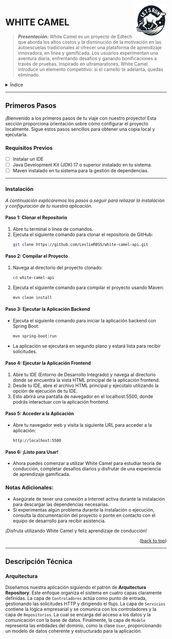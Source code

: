 <div id="top"></div>

<!-- LOGO DEL PROYECTO -->
<div>
  <a href="https://github.com/LeslieR0SS/white-camel-api">
    <img src="/src/main/resources/static/white-camel-alberto-logo-sin-fondo.png" alt="Logo" width="100" height="100" align="right">
  </a>
</div>

<!-- TÍTULO Y PRESENTACIÓN -->

# WHITE CAMEL 
>***Presentación:***
>White Camel es un proyecto de Edtech que aborda los altos costos y la disminución de la motivación en las autoescuelas tradicionales al ofrecer una plataforma de aprendizaje innovadora, en línea y gamificada. Los usuarios experimentan una aventura diaria, enfrentando desafíos y ganando bonificaciones a través de pruebas. Inspirado en ultramaratones, White Camel introduce un elemento competitivo: si el camello te adelanta, quedas eliminado.

<!---AGREGA LOS ENLACES RESPECTIVOS A ESA DOCUMENTACIÓN-->
<!---
  <div align="center">
    <a href="https://aste.usu.edu/directory/faculty/">Directorio del Equipo</a>
    ·
    <a href="https:/DSDD">Wiki</a>
    ·
    <a href="https://www.treehugger.com/thmb/nA-uVVo5Be5LIg_8kNAZvaSKYUM=/768x0/filters:no_upscale():max_bytes(150000):strip_icc():format(webp)/__opt__aboutcom__coeus__resources__content_migration__mnn__images__2017__05__lady-bug-on-leaf-e3cd36cdc3024129b61926ddf6ef386e.jpg">Informar un Error</a>
  </div>
--!>


<!-- ÍNDICE -->
<details>
  <summary>Índice</summary>
  <ol>
    <li>
      <a href="#getting-started">Primeros Pasos</a>
      <ul>
        <li><a href="#prerequisites">Requisitos Previos</a></li>
        <li><a href="#installation">Instalación</a></li>
      </ul>
    </li>
    <li><a href="#technical-description">Descripción Técnica</a>
      <ul>
        <li><a href="#architecture">Arquitectura</a></li>
      </ul>

  </ol>
</details>

---

<!-- PRIMEROS PASOS -->

## Primeros Pasos

¡Bienvenido a los primeros pasos de tu viaje con nuestro proyecto! Esta sección proporciona orientación sobre cómo configurar el proyecto localmente. Sigue estos pasos sencillos para obtener una copia local y ejecutarla.

### Requisitos Previos

- [ ] Instalar un IDE 
- [ ] Java Development Kit (JDK) 17 o superior instalado en tu sistema.
- [ ]  Maven instalado en tu sistema para la gestión de dependencias.

---

### Instalación

_A continuación explicaremos los pasos a seguir para reliazar la instalación y configuración de tu nuestra aplicación._

#### Paso 1: Clonar el Repositorio
1. Abre tu terminal o línea de comandos.
2. Ejecuta el siguiente comando para clonar el repositorio de GitHub:
    ```bash
    git clone https://github.com/LeslieR0SS/white-camel-api.git
    ```

#### Paso 2: Compilar el Proyecto
1. Navega al directorio del proyecto clonado:
    ```bash
    cd white-camel-api
    ```
2. Ejecuta el siguiente comando para compilar el proyecto usando Maven:
    ```bash
    mvn clean install
    ```

#### Paso 3: Ejecutar la Aplicación Backend
- Ejecuta el siguiente comando para iniciar la aplicación backend con Spring Boot:
    ```bash
    mvn spring-boot:run
    ```
- La aplicación se ejecutará en segundo plano y estará lista para recibir solicitudes.

#### Paso 4: Ejecutar la Aplicación Frontend
1. Abre tu IDE (Entorno de Desarrollo Integrado) y navega al directorio donde se encuentra la vista HTML principal de la aplicación frontend.
2. Desde tu IDE, abre el archivo HTML principal y ejecútalo utilizando la opción de ejecución de tu IDE.
3. Esto abrirá una pantalla de navegador en el localhost:5500, donde podrás interactuar con la aplicación frontend.

#### Paso 5: Acceder a la Aplicación
- Abre tu navegador web y visita la siguiente URL para acceder a la aplicación:
    ```
    http://localhost:5500
    ```

#### Paso 6: ¡Listo para Usar!
- Ahora puedes comenzar a utilizar White Camel para estudiar teoría de conducción, completar desafíos diarios y disfrutar de una experiencia de aprendizaje gamificada.

### Notas Adicionales:
- Asegúrate de tener una conexión a Internet activa durante la instalación para descargar las dependencias necesarias.
- Si experimentas algún problema durante la instalación o ejecución, consulta la documentación del proyecto o ponte en contacto con el equipo de desarrollo para recibir asistencia.

¡Disfruta utilizando White Camel y feliz aprendizaje de conducción!


<p align="right">(<a href="#top">back to top</a>)</p>

---


## Descripción Técnica

###  Arquitectura 

Diseñamos nuestra aplicación siguiendo el patrón de **Arquitectura Repository**. Este enfoque organiza el sistema en cuatro capas claramente definidas. La capa de `Controladores` actúa como punto de entrada, gestionando las solicitudes HTTP y dirigiendo el flujo. La capa de `Servicios` contiene la lógica empresarial y se comunica con los controladores y la capa de `Repositorios`. La cual se encarga del acceso a los datos y la comunicación con la base de datos. Finalmente, la capa de `Modelo` representa las entidades del dominio, como la clase `User`, proporcionando un modelo de datos coherente y estructurado para la aplicación.
 
